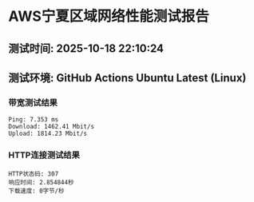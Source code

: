 # AWS宁夏区域网络性能测试报告
## 测试时间: 2025-10-18 22:10:24
## 测试环境: GitHub Actions Ubuntu Latest (Linux)

### 带宽测试结果
```
Ping: 7.353 ms
Download: 1462.41 Mbit/s
Upload: 1814.23 Mbit/s
```

### HTTP连接测试结果
```
HTTP状态码: 307
响应时间: 2.854844秒
下载速度: 0字节/秒
```

